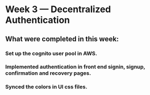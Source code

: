 # Week 3 — Decentralized Authentication

## What were completed in this week:

### Set up the cognito user pool in AWS.

### Implemented authentication in front end signin, signup, confirmation and recovery pages.

### Synced the colors in UI css files.
